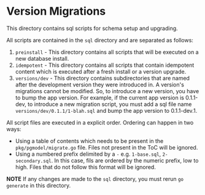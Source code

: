 # Version Migrations

This directory contains sql scripts for schema setup and upgrading.

All scripts are contained in the `sql` directory and are separated as follows:

1. `preinstall` - This directory contains all scripts that will be executed on
   a new database install.
2. `idempotent` - This directory contains all scripts that contain idempotent
   content which is executed after a fresh install or a version upgrade.
3. `versions/dev` - This directory contains subdirectories that are named after
   the development version they were introduced in. A version's migrations cannot
   be modified. So, to introduce a new version, you have to bump the app version.
   For example, if the current app version is 0.1.1-dev, to introduce a new migration
   script, you must add a sql file name `versions/dev/0.1.1/1-blah.sql` and bump
   the app version to 0.1.1-dev.1.

All script files are executed in a explicit order. Ordering can happen in two ways:

- Using a table of contents which needs to be present in the `pkg/pgmodel/migrate.go`
  file. Files not present in the ToC will be ignored.
- Using a numbered prefix delimited by a `-` e.g. `1-base.sql`, `2-secondary.sql`.
  In this case, fils are ordered by the numeric prefix, low to high.
  Files that do not follow this format will be ignored.

**NOTE** If any changes are made to the `sql` directory, you must rerun
`go generate` in this directory.
